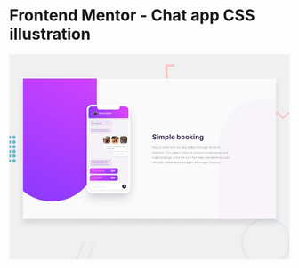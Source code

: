 # Frontend Mentor - Chat app CSS illustration

![Design preview for the Chat app CSS illustration coding challenge](./design/desktop-preview.jpg)
